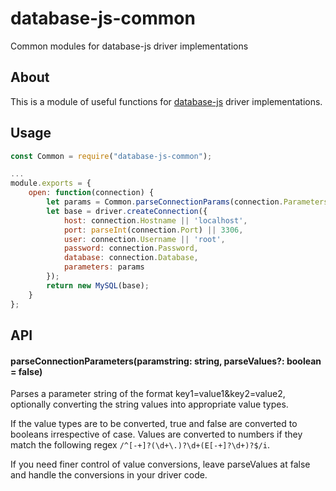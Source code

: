 # database-js-common
Common modules for database-js driver implementations

## About
This is a module of useful functions for [database-js](https://github.com/mlaanderson/database-js) driver implementations.

## Usage
````Javascript
const Common = require("database-js-common");

...
module.exports = {
    open: function(connection) {
        let params = Common.parseConnectionParams(connection.Parameters);
        let base = driver.createConnection({
            host: connection.Hostname || 'localhost',
            port: parseInt(connection.Port) || 3306,
            user: connection.Username || 'root',
            password: connection.Password,
            database: connection.Database,
            parameters: params
        });
        return new MySQL(base);
    }
};
````

## API
#### parseConnectionParameters(paramstring: string, parseValues?: boolean = false)
Parses a parameter string of the format key1=value1&key2=value2, optionally converting the string values into appropriate value types. 

If the value types are to be converted, true and false are converted to booleans irrespective of case. Values are converted to numbers if they match the following regex ```/^[-+]?(\d+\.)?\d+(E[-+]?\d+)?$/i```.

If you need finer control of value conversions, leave parseValues at false and handle the conversions in your driver code.
